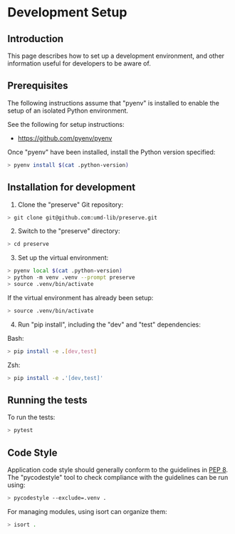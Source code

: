 # Development Setup

## Introduction

This page describes how to set up a development environment, and other
information useful for developers to be aware of.

## Prerequisites

The following instructions assume that "pyenv" is
installed to enable the setup of an isolated Python environment.

See the following for setup instructions:

* <https://github.com/pyenv/pyenv>

Once "pyenv" have been installed, install the Python version specified:

```bash
> pyenv install $(cat .python-version)
```

## Installation for development

1) Clone the "preserve" Git repository:

```bash
> git clone git@github.com:umd-lib/preserve.git
```

2) Switch to the "preserve" directory:

```bash
> cd preserve
```

3) Set up the virtual environment:

```bash
> pyenv local $(cat .python-version)
> python -m venv .venv --prompt preserve
> source .venv/bin/activate
```

If the virtual environment has already been setup:

```bash
> source .venv/bin/activate
```

4) Run "pip install", including the "dev" and "test" dependencies:

Bash:

```bash
> pip install -e .[dev,test]
```

Zsh:

```zsh
> pip install -e .'[dev,test]'
```

## Running the tests

To run the tests:

```bash
> pytest
```

## Code Style

Application code style should generally conform to the guidelines in
[PEP 8](https://www.python.org/dev/peps/pep-0008/). The "pycodestyle" tool
to check compliance with the guidelines can be run using:

```bash
> pycodestyle --exclude=.venv .
```

For managing modules, using isort can organize them:

```bash
> isort .
```
